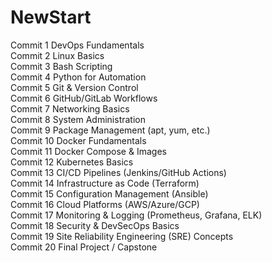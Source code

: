 # NewStart
Commit 1  DevOps Fundamentals  
Commit 2  Linux Basics  
Commit 3  Bash Scripting  
Commit 4  Python for Automation  
Commit 5  Git & Version Control  
Commit 6  GitHub/GitLab Workflows  
Commit 7  Networking Basics  
Commit 8  System Administration  
Commit 9  Package Management (apt, yum, etc.)  
Commit 10 Docker Fundamentals  
Commit 11 Docker Compose & Images  
Commit 12 Kubernetes Basics  
Commit 13 CI/CD Pipelines (Jenkins/GitHub Actions)  
Commit 14 Infrastructure as Code (Terraform)  
Commit 15 Configuration Management (Ansible)  
Commit 16 Cloud Platforms (AWS/Azure/GCP)  
Commit 17 Monitoring & Logging (Prometheus, Grafana, ELK)  
Commit 18 Security & DevSecOps Basics  
Commit 19 Site Reliability Engineering (SRE) Concepts  
Commit 20 Final Project / Capstone  
